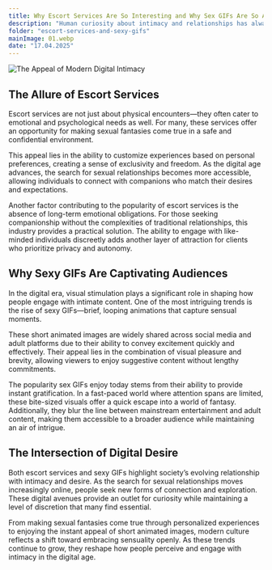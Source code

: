 ```yaml
---
title: Why Escort Services Are So Interesting and Why Sex GIFs Are So Appealing
description: "Human curiosity about intimacy and relationships has always been a driving force behind many aspects of modern culture. In recent years, the search for sexual relationships has expanded beyond traditional boundaries, with digital platforms and escort services offering new ways to explore desires. These services attract attention by providing an avenue for people to experience fantasies discreetly and without long-term commitments. At the same time, visual content like sexy GIFs continues to captivate audiences worldwide, offering a glimpse into sensuality through short, animated images."
folder: "escort-services-and-sexy-gifs"
mainImage: 01.webp
date: "17.04.2025"
---
```



![The Appeal of Modern Digital Intimacy](/assets/img/media/escort-services-and-sexy-gifs/01.webp "Digital Intimacy")

## The Allure of Escort Services

Escort services are not just about physical encounters—they often cater to emotional and psychological needs as well. For many, these services offer an opportunity for making sexual fantasies come true in a safe and confidential environment.

This appeal lies in the ability to customize experiences based on personal preferences, creating a sense of exclusivity and freedom. As the digital age advances, the search for sexual relationships becomes more accessible, allowing individuals to connect with companions who match their desires and expectations.

Another factor contributing to the popularity of escort services is the absence of long-term emotional obligations. For those seeking companionship without the complexities of traditional relationships, this industry provides a practical solution. The ability to engage with like-minded individuals discreetly adds another layer of attraction for clients who prioritize privacy and autonomy.

## Why Sexy GIFs Are Captivating Audiences

In the digital era, visual stimulation plays a significant role in shaping how people engage with intimate content. One of the most intriguing trends is the rise of sexy GIFs—brief, looping animations that capture sensual moments.

These short animated images are widely shared across social media and adult platforms due to their ability to convey excitement quickly and effectively. Their appeal lies in the combination of visual pleasure and brevity, allowing viewers to enjoy suggestive content without lengthy commitments.

The popularity sex GIFs enjoy today stems from their ability to provide instant gratification. In a fast-paced world where attention spans are limited, these bite-sized visuals offer a quick escape into a world of fantasy. Additionally, they blur the line between mainstream entertainment and adult content, making them accessible to a broader audience while maintaining an air of intrigue.

## The Intersection of Digital Desire

Both escort services and sexy GIFs highlight society’s evolving relationship with intimacy and desire. As the search for sexual relationships moves increasingly online, people seek new forms of connection and exploration. These digital avenues provide an outlet for curiosity while maintaining a level of discretion that many find essential.

From making sexual fantasies come true through personalized experiences to enjoying the instant appeal of short animated images, modern culture reflects a shift toward embracing sensuality openly. As these trends continue to grow, they reshape how people perceive and engage with intimacy in the digital age.
